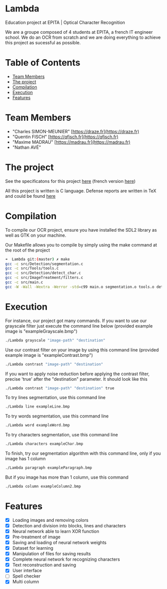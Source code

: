 # Lambda

Education project at EPITA | Optical Character Recognition

We are a groupe composed of 4 students at EPITA, a french IT engineer school. We do an OCR from scratch and we are doing everything to achieve this project as sucessful as possible.

# Table of Contents

* [Team Members](#team-members)
* [The project](#the-project)
* [Compilation](#compilation)
* [Execution](#execution)
* [Features](#features)

# <a name="team-members"></a>Team Members

* "Charles SIMON-MEUNIER" [https://draze.fr](https://draze.fr)
* "Quentin FISCH" [https://qfisch.fr](https://qfisch.fr)
* "Maxime MADRAU" [https://madrau.fr](https://madrau.fr)
* "Nathan AVÉ"

# <a name="the-project"></a>The project

See the specificatons for this project [here](http://debug-pro.com/epita/prog/s3/project/s3_project_en.pdf) (french version [here](http://debug-pro.com/epita/prog/s3/project/s3_project_fr.pdf))

All this project is written is C language. Defense reports are written in TeX and could be found [here](https://bitarrays.fr/projects/lamba)

# <a name="compilation"></a>Compilation

To compile our OCR project, ensure you have installed the SDL2 library as well as GTK on your machine.

Our Makefile allows you to compile by simply using the make command at the root of the project

```bash
➜  Lambda git:(master) ✗ make
gcc -c src/Detection/segmentation.c
gcc -c src/Tools/tools.c
gcc -c src/Detection/detect_char.c
gcc -c src/ImageTreatment/filters.c
gcc -c src/main.c
gcc -W -Wall -Wextra -Werror -std=c99 main.o segmentation.o tools.o detect_char.o filters.o -o Lambda -lSDL2 -lm
```

# <a name="execution"></a>Execution

For instance, our project got many commands. If you want to use our grayscale filter just execute the command line below (provided example image is "exampleGrayscale.bmp")

```bash
./Lambda grayscale "image-path" "destination"
```

Use our contrast filter on your image by using this command line (provided example image is "exampleContrast.bmp")

```bash
./Lambda contrast "image-path" "destination"
```

If you want to apply noise reduction before applying the contrast filter, precise 'true' after the "destination" parameter. It should look like this

```bash
./Lambda contrast "image-path" "destination" true
```

To try lines segmentation, use this command line

```bash
./Lambda line exampleLine.bmp
```

To try words segmentation, use this command line

```bash
./Lambda word exampleWord.bmp
```

To try characters segmentation, use this command line

```bash
./Lambda characters exampleChar.bmp
```

To finish, try our segmentation algorithm with this command line, only if you image has 1 column

```bash
./Lambda paragraph exampleParagraph.bmp
```

But if you image has more than 1 column, use this command

```bash
./Lambda column exampleColumn2.bmp
```

# <a name="features"></a> Features

* [X] Loading images and removing colors
* [X] Detection and division into blocks, lines and characters
* [X] Neural network able to learn XOR function
* [X] Pre-treatment of image
* [X] Saving and loading of neural network weights
* [X] Dataset for learning
* [X] Manipulation of files for saving results
* [X] Complete neural network for recognizing characters
* [X] Text reconstruction and saving
* [X] User interface
* [ ] Spell checker
* [X] Multi column
